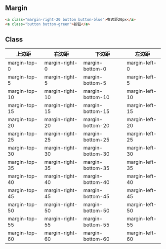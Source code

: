 ## Margin

```html
<a class="margin-right-20 button button-blue">右边距20px</a>
<a class="button button-green">按钮</a>
```

## Class
|上边距|右边距|下边距|左边距|
|---------|---------|---------|---------|
|margin-top-0|margin-right-0|margin-bottom-0|margin-left-0|
|margin-top-5|margin-right-5|margin-bottom-5|margin-left-5|
|margin-top-10|margin-right-10|margin-bottom-10|margin-left-10|
|margin-top-15|margin-right-15|margin-bottom-15|margin-left-15|
|margin-top-20|margin-right-20|margin-bottom-20|margin-left-20|
|margin-top-25|margin-right-25|margin-bottom-25|margin-left-25|
|margin-top-30|margin-right-30|margin-bottom-30|margin-left-30|
|margin-top-35|margin-right-35|margin-bottom-35|margin-left-35|
|margin-top-40|margin-right-40|margin-bottom-40|margin-left-40|
|margin-top-45|margin-right-45|margin-bottom-45|margin-left-45|
|margin-top-50|margin-right-50|margin-bottom-50|margin-left-50|
|margin-top-55|margin-right-55|margin-bottom-55|margin-left-55|
|margin-top-60|margin-right-60|margin-bottom-60|margin-left-60|